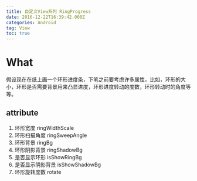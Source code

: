 ```yaml
---
title: 自定义View系列 RingProgress
date: 2016-12-22T16:39:42.000Z
categories: Android
tag: View
toc: true
---
```


# What

假设现在在纸上画一个环形进度条，下笔之前要考虑许多属性，比如，环形的大小，环形是否需要背景用来凸显进度，环形进度转动的度数，环形转动时的角度等等。

## attribute

1. 环形宽度 ringWidthScale
2. 环形扫描角度 ringSweepAngle
3. 环形背景 ringBg
4. 环形阴影背景 ringShadowBg
5. 是否显示环形 isShowRingBg
6. 是否显示阴影背景 isShowShadowBg
7. 环形旋转度数 rotate
